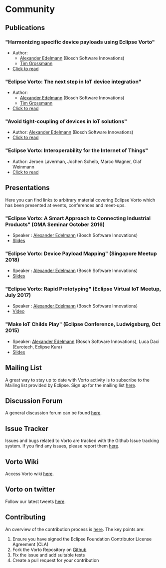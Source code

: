 # Community

## Publications

### "Harmonizing specific device payloads using Eclipse Vorto"

* Author: 
	- [Alexander Edelmann](https://github.com/aedelmann) (Bosch Software Innovations)
	- [Tim Grossmann](https://github.com/timgrossmann)
* [Click to read](https://blog.bosch-si.com/developer/harmonizing-specific-device-payloads-using-eclipse-vorto/)

### "Eclipse Vorto: The next step in IoT device integration"

* Author: 
	- [Alexander Edelmann](https://github.com/aedelmann) (Bosch Software Innovations)
	- [Tim Grossmann](https://github.com/timgrossmann)
* [Click to read](https://blog.bosch-si.com/developer/eclipse-vorto-the-next-step-in-iot-device-integration/)

### "Avoid tight-coupling of devices in IoT solutions"

* Author: [Alexander Edelmann](https://github.com/aedelmann) (Bosch Software Innovations)
* [Click to read](https://blog.bosch-si.com/developer/avoid-tight-coupling-of-devices-in-iot-solutions/) 

### "Eclipse Vorto: Interoperability for the Internet of Things" 
* Author: Jeroen Laverman, Jochen Scheib, Marco Wagner, Olaf Weinmann
* [Click to read](https://jaxenter.com/eclipse-vorto-interoperability-for-the-internet-of-things-125748.html) 

## Presentations

Here you can find links to arbitrary material covering Eclipse Vorto which has been presented at events, conferences and meet-ups.

### "Eclipse Vorto: A Smart Approach to Connecting Industrial Products" (OMA Seminar October 2016)

* Speaker : [Alexander Edelmann](https://github.com/aedelmann) (Bosch Software Innovations)
* [Slides](https://www.slideshare.net/OpenMobileAlliance/iot-seminar-oct-2016-alex-edelmann-bosch-singapore)

### "Eclipse Vorto: Device Payload Mapping" (Singapore Meetup 2018)

* Speaker : [Alexander Edelmann](https://github.com/aedelmann) (Bosch Software Innovations)
* [Slides](https://www.slideshare.net/AlexanderEdelmann2/eclipse-vorto-device-payload-mapping)

### "Eclipse Vorto: Rapid Prototyping" (Eclipse Virtual IoT Meetup, July 2017)

* Speaker : [Alexander Edelmann](https://github.com/aedelmann) (Bosch Software Innovations)
* [Video](https://www.youtube.com/watch?v=_N2UWvq3Cuc)

### "Make IoT Childs Play" (Eclipse Conference, Ludwigsburg, Oct 2015)
* Speaker: [Alexander Edelmann](https://github.com/aedelmann) (Bosch Software Innovations), Luca Daci (Eurotech, Eclipse Kura)
* [Slides](https://www.eclipsecon.org/europe2015/sites/default/files/slides/Make_IoT_Childs_Play.pdf)

## Mailing List
A great way to stay up to date with Vorto activity is to subscribe to the Mailing list provided by Eclipse. Sign up for the mailing list [here](https://dev.eclipse.org/mailman/listinfo/vorto-dev).

## Discussion Forum
A general discussion forum can be found [here](http://www.eclipse.org/forums/index.php?t=thread&frm_id=303).

## Issue Tracker
Issues and bugs related to Vorto are tracked with the Github Issue tracking system. If you find any issues, please report them [here](https://github.com/eclipse/vorto/issues).

## Vorto Wiki
Access Vorto wiki [here](https://wiki.eclipse.org/Vorto).

## Vorto on twitter
Follow our latest tweets [here](https://twitter.com/VortoIoT).

## Contributing
An overview of the contribution process is [here](https://wiki.eclipse.org/Development_Resources/Contributing_via_Git). The key points are:

1. Ensure you have signed the Eclipse Foundation Contributor License Agreement (CLA)
2. Fork the Vorto Repository on [Github](https://github.com/eclipse/vorto)
3. Fix the issue and add suitable tests
4. Create a pull request for your contribution
